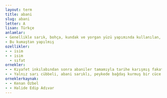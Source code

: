 ```yaml
---
layout: term
title: abani
slug: abani
letter: A
lisan: Türkçe
anlamlar:
- Genellikle sarık, bohça, kundak ve yorgan yüzü yapımında kullanılan, zemini beyaz, üzerinde safran renginde nakışlar bulunan ipek kumaş
- Bu kumaştan yapılmış
ozellikler:
- - isim
- - isim
  - sıfat
ornekler:
- - Kıyafet inkılabından sonra abaniler tamamıyla tarihe karışmış fakat millî kılıklarda kefiye ve şallar eskisi gibi muhafaza edilmiştir.
- - Yalnız sarı cübbeli, abani sarıklı, peykede bağdaş kurmuş bir cüce vardı ki onu tanımadı.
orneklerkaynak:
- - Kenan Özbel
- - Halide Edip Adıvar
---
```

